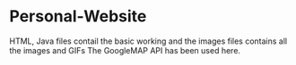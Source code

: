 # Personal-Website
HTML, Java files contail the basic working and the images files contains all the images and GIFs
The GoogleMAP API has been used here.
